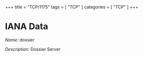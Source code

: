 +++
title = "TCP/1175"
tags = [ "TCP" ]
categories = [ "TCP" ]
+++

# IANA Data

_Name:_ dossier

_Description:_ Dossier Server

